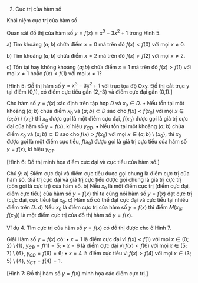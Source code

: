 2. Cực trị của hàm số

Khái niệm cực trị của hàm số

Quan sát đồ thị của hàm số $y = f(x) = x^3 - 3x^2 + 1$ trong Hình 5.

a) Tìm khoảng $(a; b)$ chứa điểm $x = 0$ mà trên đó $f(x) < f(0)$ với mọi $x \neq 0$.

b) Tìm khoảng $(a; b)$ chứa điểm $x = 2$ mà trên đó $f(x) > f(2)$ với mọi $x \neq 2$.

c) Tồn tại hay không khoảng $(a; b)$ chứa điểm $x = 1$ mà trên đó $f(x) > f(1)$ với mọi $x \neq 1$ hoặc $f(x) < f(1)$ với mọi $x \neq 1$?

[Hình 5: Đồ thị hàm số $y = x^3 - 3x^2 + 1$ với trục tọa độ Oxy. Đồ thị cắt trục y tại điểm (0,1), có điểm cực tiểu gần (2,-3) và điểm cực đại gần (0,1).]

Cho hàm số $y = f(x)$ xác định trên tập hợp $D$ và $x_0 \in D$.
• Nếu tồn tại một khoảng $(a; b)$ chứa điểm $x_0$ và $(a; b) \subset D$ sao cho $f(x) < f(x_0)$ với mọi $x \in (a; b) \setminus \{x_0\}$ thì $x_0$ được gọi là một điểm cực đại, $f(x_0)$ được gọi là giá trị cực đại của hàm số $y = f(x)$, kí hiệu $y_{CĐ}$.
• Nếu tồn tại một khoảng $(a; b)$ chứa điểm $x_0$ và $(a; b) \subset D$ sao cho $f(x) > f(x_0)$ với mọi $x \in (a; b) \setminus \{x_0\}$, thì $x_0$ được gọi là một điểm cực tiểu, $f(x_0)$ được gọi là giá trị cực tiểu của hàm số $y = f(x)$, kí hiệu $y_{CT}$.

[Hình 6: Đồ thị minh họa điểm cực đại và cực tiểu của hàm số.]

Chú ý:
a) Điểm cực đại và điểm cực tiểu được gọi chung là điểm cực trị của hàm số. Giá trị cực đại và giá trị cực tiểu được gọi chung là giá trị cực trị (còn gọi là cực trị) của hàm số.
b) Nếu $x_0$ là một điểm cực trị (điểm cực đại, điểm cực tiểu) của hàm số $y = f(x)$ thì ta cũng nói hàm số $y = f(x)$ đạt cực trị (cực đại, cực tiểu) tại $x_0$.
c) Hàm số có thể đạt cực đại và cực tiểu tại nhiều điểm trên $D$.
d) Nếu $x_0$ là điểm cực trị của hàm số $y = f(x)$ thì điểm $M(x_0; f(x_0))$ là một điểm cực trị của đồ thị hàm số $y = f(x)$.

Ví dụ 4. Tìm cực trị của hàm số $y = f(x)$ có đồ thị được cho ở Hình 7.

Giải
Hàm số $y = f(x)$ có:
• $x = 1$ là điểm cực đại vì $f(x) < f(1)$ với mọi $x \in (0; 2) \setminus \{1\}$, $y_{CĐ} = f(1) = 5$;
• $x = 6$ là điểm cực đại vì $f(x) < f(6)$ với mọi $x \in (5; 7) \setminus \{6\}$, $y_{CĐ} = f(6) = 6$;
• $x = 4$ là điểm cực tiểu vì $f(x) > f(4)$ với mọi $x \in (3; 5) \setminus \{4\}$, $y_{CT} = f(4) = 1$.

[Hình 7: Đồ thị hàm số $y = f(x)$ minh họa các điểm cực trị.]